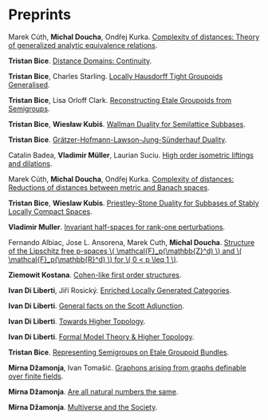 # Preprints




Marek Cúth, **Michal Doucha**, Ondřej Kurka. [Complexity of distances: Theory of generalized analytic equivalence relations](https://arxiv.org/abs/1804.11164).

**Tristan Bice**. [Distance Domains: Continuity](https://arxiv.org/abs/1804.11164).



**Tristan Bice**, Charles Starling. [Locally Hausdorff Tight Groupoids Generalised](https://arxiv.org/abs/1912.03774).

**Tristan Bice**, Lisa Orloff Clark. [Reconstructing Etale Groupoids from Semigroups](https://arxiv.org/abs/2002.02108).

**Tristan Bice**, **Wiesław Kubiś**. [Wallman Duality for Semilattice Subbases](https://arxiv.org/abs/2002.05943).

**Tristan Bice**. [Grätzer-Hofmann-Lawson-Jung-Sünderhauf Duality](https://arxiv.org/abs/2002.09873).

Catalin Badea, **Vladimir Müller**, Laurian Suciu. [High order isometric liftings and dilations](https://arxiv.org/abs/2003.12741).

Marek Cúth, **Michal Doucha**, Ondřej Kurka. [Complexity of distances: Reductions of distances between metric and Banach spaces](https://arxiv.org/abs/2004.11752).

**Tristan Bice**, **Wieslaw Kubis**. [Priestley-Stone Duality for Subbases of Stably Locally Compact Spaces](https://arxiv.org/abs/2006.05099).

**Vladimir Muller**. [Invariant half-spaces for rank-one perturbations](https://arxiv.org/abs/2006.10507).

Fernando Albiac, Jose L. Ansorena, Marek Cuth, **Michal Doucha**. [Structure of the Lipschitz free p-spaces \\( \mathcal{F}_p(\mathbb{Z}^d) \\) and \\( \mathcal{F}_p(\mathbb{R}^d) \\) for \\( 0 < p \leq 1 \\)](https://arxiv.org/abs/2006.08018).

**Ziemowit Kostana**. [Cohen-like first order structures](https://arxiv.org/abs/2009.03552).

**Ivan Di Liberti**, Jiří Rosický. [Enriched Locally Generated Categories](https://arxiv.org/abs/2009.10980).

**Ivan Di Liberti**. [General facts on the Scott Adjunction](https://arxiv.org/abs/2009.14023).

**Ivan Di Liberti**. [Towards Higher Topology](https://arxiv.org/abs/2009.14145).

**Ivan Di Liberti**. [Formal Model Theory & Higher Topology](https://arxiv.org/abs/2010.00319).

**Tristan Bice**. [Representing Semigroups on Etale Groupoid Bundles](https://arxiv.org/abs/2010.04961).

**Mirna Džamonja**, Ivan Tomašić. [Graphons arising from graphs definable over finite fields](https://arxiv.org/abs/1707.06296).

**Mirna Džamonja**. [Are all natural numbers the same](https://arxiv.org/abs/2011.11425).

**Mirna Džamonja**. [Multiverse and the Society](https://hal.archives-ouvertes.fr/hal-03019882).
















